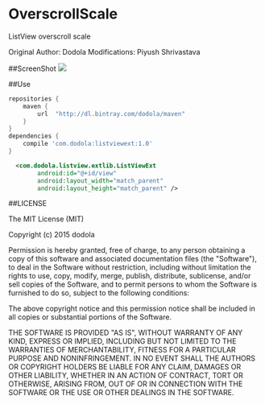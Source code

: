 # OverscrollScale
ListView overscroll scale

Original Author: Dodola
Modifications: Piyush Shrivastava

##ScreenShot
![](gif/demo.gif)

##Use

```groovy
repositories {
    maven {
        url  "http://dl.bintray.com/dodola/maven"
    }
}
dependencies {
    compile 'com.dodola:listviewext:1.0'
}

```

```xml
  <com.dodola.listview.extlib.ListViewExt
        android:id="@+id/view"
        android:layout_width="match_parent"
        android:layout_height="match_parent" />
```

##LICENSE


The MIT License (MIT)

Copyright (c) 2015 dodola

Permission is hereby granted, free of charge, to any person obtaining a copy
of this software and associated documentation files (the "Software"), to deal
in the Software without restriction, including without limitation the rights
to use, copy, modify, merge, publish, distribute, sublicense, and/or sell
copies of the Software, and to permit persons to whom the Software is
furnished to do so, subject to the following conditions:

The above copyright notice and this permission notice shall be included in all
copies or substantial portions of the Software.

THE SOFTWARE IS PROVIDED "AS IS", WITHOUT WARRANTY OF ANY KIND, EXPRESS OR
IMPLIED, INCLUDING BUT NOT LIMITED TO THE WARRANTIES OF MERCHANTABILITY,
FITNESS FOR A PARTICULAR PURPOSE AND NONINFRINGEMENT. IN NO EVENT SHALL THE
AUTHORS OR COPYRIGHT HOLDERS BE LIABLE FOR ANY CLAIM, DAMAGES OR OTHER
LIABILITY, WHETHER IN AN ACTION OF CONTRACT, TORT OR OTHERWISE, ARISING FROM,
OUT OF OR IN CONNECTION WITH THE SOFTWARE OR THE USE OR OTHER DEALINGS IN THE
SOFTWARE.

